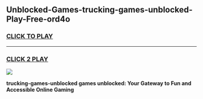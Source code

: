 
## Unblocked-Games-trucking-games-unblocked-Play-Free-ord4o
<h3>
<a href="https://premium76.site?title=trucking-games-unblocked&ref=10A">CLICK TO PLAY</a></h3>
<hr>

<h3>
<a href="https://premium76.site?title=trucking-games-unblocked&ref=10A">CLICK 2 PLAY</a>
  
</h3>

<a href="https://premium76.site?title=trucking-games-unblocked&ref=10A"><img src="https://clearcache.store/games.png"></a>


**trucking-games-unblocked games unblocked: Your Gateway to Fun and Accessible Online Gaming**
